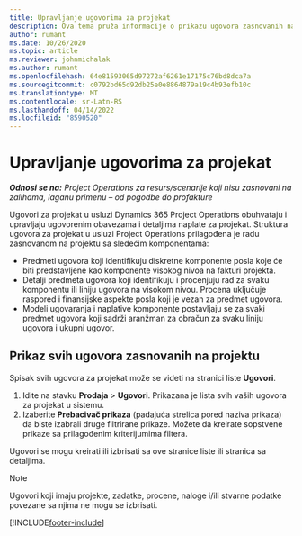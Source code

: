 ```yaml
---
title: Upravljanje ugovorima za projekat
description: Ova tema pruža informacije o prikazu ugovora zasnovanih na projektu.
author: rumant
ms.date: 10/26/2020
ms.topic: article
ms.reviewer: johnmichalak
ms.author: rumant
ms.openlocfilehash: 64e81593065d97272af6261e17175c76bd8dca7a
ms.sourcegitcommit: c0792bd65d92db25e0e8864879a19c4b93efb10c
ms.translationtype: MT
ms.contentlocale: sr-Latn-RS
ms.lasthandoff: 04/14/2022
ms.locfileid: "8590520"
---
```

# <a name="manage-project-contracts"></a>Upravljanje ugovorima za projekat

_**Odnosi se na:** Project Operations za resurs/scenarije koji nisu zasnovani na zalihama, laganu primenu – od pogodbe do profakture_

Ugovori za projekat u usluzi Dynamics 365 Project Operations obuhvataju i upravljaju ugovorenim obavezama i detaljima naplate za projekat. Struktura ugovora za projekat u usluzi Project Operations prilagođena je radu zasnovanom na projektu sa sledećim komponentama:

- Predmeti ugovora koji identifikuju diskretne komponente posla koje će biti predstavljene kao komponente visokog nivoa na fakturi projekta.
- Detalji predmeta ugovora koji identifikuju i procenjuju rad za svaku komponentu ili liniju ugovora na visokom nivou. Procena uključuje raspored i finansijske aspekte posla koji je vezan za predmet ugovora.
- Modeli ugovaranja i naplative komponente postavljaju se za svaki predmet ugovora koji sadrži aranžman za obračun za svaku liniju ugovora i ukupni ugovor.

## <a name="view-all-project-based-contracts"></a>Prikaz svih ugovora zasnovanih na projektu

Spisak svih ugovora za projekat može se videti na stranici liste **Ugovori**. 

1. Idite na stavku **Prodaja** > **Ugovori**. Prikazana je lista svih vaših ugovora za projekat u sistemu. 
2. Izaberite **Prebacivač prikaza** (padajuća strelica pored naziva prikaza) da biste izabrali druge filtrirane prikaze. Možete da kreirate sopstvene prikaze sa prilagođenim kriterijumima filtera.

Ugovori se mogu kreirati ili izbrisati sa ove stranice liste ili stranica sa detaljima.

> [!NOTE]
> Ugovori koji imaju projekte, zadatke, procene, naloge i/ili stvarne podatke povezane sa njima ne mogu se izbrisati. 


[!INCLUDE[footer-include](../../includes/footer-banner.md)]
